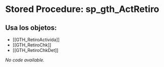 # Stored Procedure: sp_gth_ActRetiro

## Usa los objetos:
- [[GTH_RetiroActivida]]
- [[GTH_RetiroChk]]
- [[GTH_RetiroChkDet]]

*No code available.*

